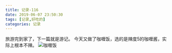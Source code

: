 ```yaml
---
title: 记录-116
date: 2019-06-07 23:50:30
tags: [记录,好吃的]
categories: 记录
---
```

旅游完到家了，下一篇就是游记。
今天又做了咖喱饭，选的是辣度5的咖喱酱，实际上根本不辣。
![咖喱饭](/img/记录115-50.jpg)